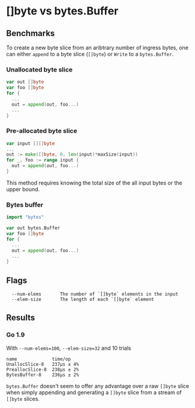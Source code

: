 # []byte vs bytes.Buffer

## Benchmarks

To create a new byte slice from an aribtrary number of ingress bytes, one
can either `append` to a byte slice (`[]byte`) or `Write` to a `bytes.Buffer`.

### Unallocated byte slice

```go
var out []byte
var foo []byte
for {
  ...
  out = append(out, foo...)
  ...
}
```

### Pre-allocated byte slice

```go
var input [][]byte
...
out := make([]byte, 0, len(input)*maxSize(input))
for _, foo := range input {
  out = append(out, foo...)
}
```
This method requires knowing the total size of the all input bytes or the upper
bound.

### Bytes buffer

```go
import "bytes"

var out bytes.Buffer
var foo []byte
for {
  ...
  out = append(out, foo...)
  ...
}
```

## Flags

```
  --num-elems       The number of `[]byte` elements in the input
  --elem-size       The length of each `[]byte` element
```

## Results

### Go 1.9

With `--num-elems=100`, `--elem-size=32` and 10 trials
```
name             time/op
UnallocSlice-8   237µs ± 4%
PreallocSlice-8  238µs ± 2%
BytesBuffer-8    236µs ± 2%
```
`bytes.Buffer` doesn't seem to offer any advantage over a raw `[]byte` slice
when simply appending and generating a `[]byte` slice from a stream of `[]byte`
slices.
